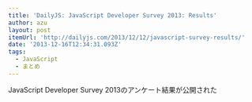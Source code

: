 ```yaml
---
title: 'DailyJS: JavaScript Developer Survey 2013: Results'
author: azu
layout: post
itemUrl: 'http://dailyjs.com/2013/12/12/javascript-survey-results/'
date: '2013-12-16T12:34:31.093Z'
tags:
  - JavaScript
  - まとめ
---
```

JavaScript Developer Survey 2013のアンケート結果が公開された
